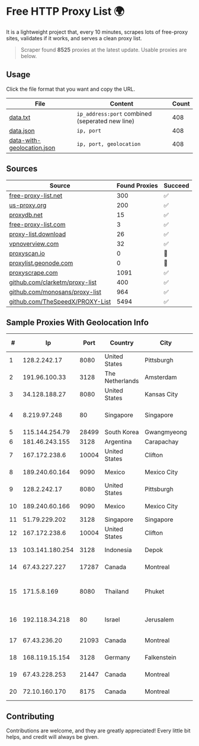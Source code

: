 
# Free HTTP Proxy List 🌍

It is a lightweight project that, every 10 minutes, scrapes lots of free-proxy sites, validates if it works, and serves a clean proxy list.


> Scraper found **8525** proxies at the latest update. Usable proxies are below.

## Usage

Click the file format that you want and copy the URL.


|File|Content|Count|
|----|-------|-----|
|[data.txt](https://raw.githubusercontent.com/themiralay/Proxy-List-World/master/data.txt)|`ip_address:port` combined (seperated new line)|408|
|[data.json](https://raw.githubusercontent.com/themiralay/Proxy-List-World/master/data.json)|`ip, port`|408|
|[data-with-geolocation.json](https://raw.githubusercontent.com/themiralay/Proxy-List-World/master/data-with-geolocation.json)|`ip, port, geolocation`|408|

## Sources

|Source|Found Proxies|Succeed|
|------|-------------|-------|
|[free-proxy-list.net](https://free-proxy-list.net)|300|✅|
|[us-proxy.org](https://www.us-proxy.org)|200|✅|
|[proxydb.net](http://proxydb.net)|15|✅|
|[free-proxy-list.com](https://free-proxy-list.com/?page=&port=&type%5B%5D=http&type%5B%5D=https&up_time=0&search=Search)|3|✅|
|[proxy-list.download](https://www.proxy-list.download/HTTP)|26|✅|
|[vpnoverview.com](https://vpnoverview.com/privacy/anonymous-browsing/free-proxy-servers)|32|✅|
|[proxyscan.io](https://www.proxyscan.io)|0|🚫|
|[proxylist.geonode.com](https://proxylist.geonode.com/api/proxy-list?limit=300&page=1&sort_by=lastChecked&sort_type=desc&protocols=http,https)|0|🚫|
|[proxyscrape.com](https://api.proxyscrape.com/v2/?request=displayproxies&protocol=http&timeout=10000&country=all&ssl=all&anonymity=all)|1091|✅|
|[github.com/clarketm/proxy-list](https://raw.githubusercontent.com/clarketm/proxy-list/master/proxy-list-raw.txt)|400|✅|
|[github.com/monosans/proxy-list](https://raw.githubusercontent.com/monosans/proxy-list/main/proxies/http.txt)|964|✅|
|[github.com/TheSpeedX/PROXY-List](https://raw.githubusercontent.com/TheSpeedX/PROXY-List/master/http.txt)|5494|✅|


## Sample Proxies With Geolocation Info

|#|Ip|Port|Country|City|Internet Service Provider|
|-|--|----|-------|----|-------------------------|
|1|128.2.242.17|8080|United States|Pittsburgh|Carnegie Mellon University|
|2|191.96.100.33|3128|The Netherlands|Amsterdam|NovoServe B.V.|
|3|34.128.188.27|8080|United States|Kansas City|Google LLC|
|4|8.219.97.248|80|Singapore|Singapore|Alibaba (US) Technology Co., Ltd.|
|5|115.144.254.79|28499|South Korea|Gwangmyeong|Korea Telecom|
|6|181.46.243.155|3128|Argentina|Carapachay|Telecentro S.A.|
|7|167.172.238.6|10004|United States|Clifton|DigitalOcean, LLC|
|8|189.240.60.164|9090|Mexico|Mexico City|Uninet S.A. de C.V.|
|9|128.2.242.17|8080|United States|Pittsburgh|Carnegie Mellon University|
|10|189.240.60.166|9090|Mexico|Mexico City|Uninet S.A. de C.V.|
|11|51.79.229.202|3128|Singapore|Singapore|OVH Hosting|
|12|167.172.238.6|10004|United States|Clifton|DigitalOcean, LLC|
|13|103.141.180.254|3128|Indonesia|Depok|PT Indonesia Comnets Plus|
|14|67.43.227.227|17287|Canada|Montreal|GloboTech Communications|
|15|171.5.8.169|8080|Thailand|Phuket|Triple T Broadband Public Company Limited|
|16|192.118.34.218|80|Israel|Jerusalem|Synamedia Technologies Israel Ltd|
|17|67.43.236.20|21093|Canada|Montreal|GloboTech Communications|
|18|168.119.15.154|3128|Germany|Falkenstein|Hetzner Online GmbH|
|19|67.43.228.253|21447|Canada|Montreal|GloboTech Communications|
|20|72.10.160.170|8175|Canada|Montreal|GloboTech Communications|



## Contributing

Contributions are welcome, and they are greatly appreciated! Every
little bit helps, and credit will always be given.

